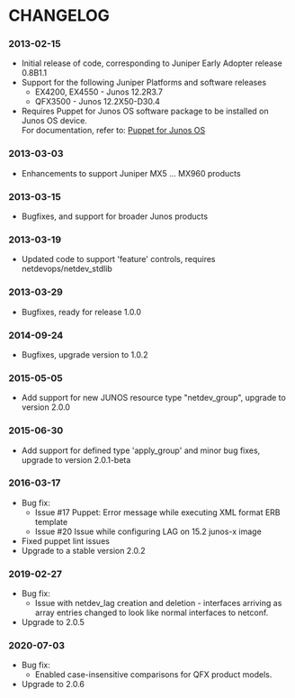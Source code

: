 # CHANGELOG

### 2013-02-15
* Initial release of code, corresponding to Juniper Early Adopter release 0.8B1.1
* Support for the following Juniper Platforms and software releases
  * EX4200, EX4550 - Junos 12.2R3.7
  * QFX3500 - Junos 12.2X50-D30.4
* Requires Puppet for Junos OS software package to be installed on Junos OS device.  
  For documentation, refer to: [Puppet for Junos OS](http://www.juniper.net/techpubs/en_US/release-independent/junos-puppet/information-products/pathway-pages/index.html)
  
### 2013-03-03
* Enhancements to support Juniper MX5 ... MX960 products

### 2013-03-15
* Bugfixes, and support for broader Junos products

### 2013-03-19
* Updated code to support 'feature' controls, requires netdevops/netdev_stdlib

### 2013-03-29
* Bugfixes, ready for release 1.0.0

### 2014-09-24
* Bugfixes, upgrade version to 1.0.2

### 2015-05-05
* Add support for new JUNOS resource type "netdev_group", upgrade to version 2.0.0
  
### 2015-06-30
* Add support for defined type 'apply_group' and minor bug fixes, upgrade to version 2.0.1-beta

### 2016-03-17
* Bug fix: 
  - Issue #17 Puppet: Error message while executing XML format ERB template
  - Issue #20 Issue while configuring LAG on 15.2 junos-x image
* Fixed puppet lint issues
* Upgrade to a stable version 2.0.2

### 2019-02-27
* Bug fix:
  - Issue with netdev_lag creation and deletion - interfaces arriving as array
    entries changed to look like normal interfaces to netconf.
* Upgrade to 2.0.5

### 2020-07-03
* Bug fix:
   - Enabled case-insensitive comparisons for QFX product models.
* Upgrade to 2.0.6
